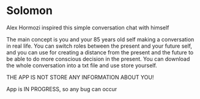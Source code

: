 # Solomon
Alex Hormozi inspired this simple conversation chat with himself

The main concept is you and your 85 years old self making a conversation in real life.
You can switch roles between the present and your future self, and you can use for creating a distance from the present and the future to be able to do more conscious decision in the present. You can download the whole conversation into a txt file and use store yourself.

THE APP IS NOT STORE ANY INFORMATION ABOUT YOU! 

App is IN PROGRESS, so any bug can occur

